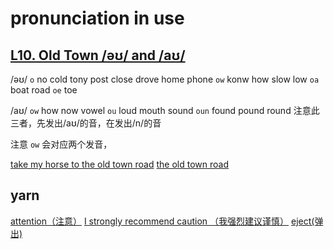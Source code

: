 # pronunciation in use

## [L10. Old Town /əʊ/ and /aʊ/](https://www.bilibili.com/video/BV1YV411W71G?t=553.3&p=12)

/əʊ/
`o`      no cold tony post close drove home phone
`ow`    konw how slow low
`oa`     boat road
`oe`     toe

/aʊ/
`ow`  how now vowel
`ou`  loud mouth sound
`oun` found pound round  注意此三者，先发出/aʊ/的音，在发出/n/的音

注意 `ow` 会对应两个发音，

[take my horse to the old town road](https://www.youtube.com/watch?v=bwP5jrEVhNQ)
[the old town road](https://www.youtube.com/watch?v=w2Ov5jzm3j8)

## yarn
[attention（注意）](https://memes.getyarn.io/yarn-clip/5a474626-40bb-4910-8e34-b67b62550117)
[I strongly recommend caution （我强烈建议谨慎）](https://getyarn.io/yarn-clip/26917496-4311-445a-afca-c83ba2343b13)
[eject(弹出)](https://getyarn.io/yarn-clip/28b0d24b-8abc-4daa-a5cf-70e30be31b60)